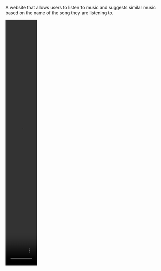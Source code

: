 A website that allows users to listen to music and suggests similar music based on the name of the song they are listening to.


<video width="20%" height="20%" controls>
  <source src="https://github.com/MuallaShn/Music_Website/blob/main/video.mkv" type="video/mkv">
</video>
